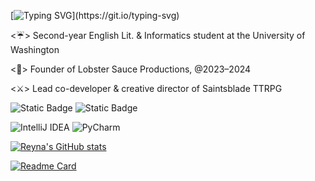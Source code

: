 [![Typing SVG](https://readme-typing-svg.demolab.com?font=Times+New+Roman&size=43&duration=3000&pause=1500&color=7F2E3E&vCenter=true&random=false&width=435&lines=Hey!+My+name's+Reyna!)](https://git.io/typing-svg)

<☔> Second-year English Lit. & Informatics student at the University of Washington

<🦞> Founder of Lobster Sauce Productions, @2023–2024

<⚔️> Lead co-developer & creative director of Saintsblade TTRPG

![Static Badge](https://img.shields.io/badge/University_of_Washington_2026-533775?style=for-the-badge&color=%23533775)
![Static Badge](https://img.shields.io/badge/Lobster_Sauce_Productions-5c281f?style=for-the-badge&color=%235c281f)


![IntelliJ IDEA](https://img.shields.io/badge/IntelliJIDEA-000000.svg?style=for-the-badge&logo=intellij-idea&logoColor=white) 
![PyCharm](https://img.shields.io/badge/pycharm-143?style=for-the-badge&logo=pycharm&logoColor=black&color=black&labelColor=white)

[![Reyna's GitHub stats](https://github-readme-stats.vercel.app/api?username=fernarey&show_icons=true&theme=graywhite&hide=stars&rank_icon=github)](https://github.com/anuraghazra/github-readme-stats)

[![Readme Card](https://github-readme-stats.vercel.app/api/pin/?username=fernarey&repo=saintsblade-TTRPG&theme=graywhite)](https://github.com/anuraghazra/github-readme-stats)

<!---
fernarey/fernarey is a ✨ special ✨ repository because its `README.md` (this file) appears on your GitHub profile.
You can click the Preview link to take a look at your changes.
--->

